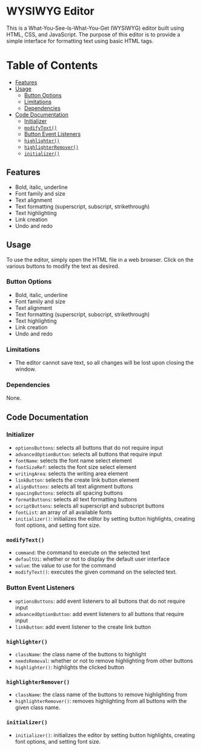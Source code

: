 # WYSIWYG Editor

This is a What-You-See-Is-What-You-Get (WYSIWYG) editor built using HTML, CSS, and JavaScript. The purpose of this editor is to provide a simple interface for formatting text using basic HTML tags.

# Table of Contents

- [Features](#features)
- [Usage](#usage)
  - [Button Options](#button-options)
  - [Limitations](#limitations)
  - [Dependencies](#dependencies)
- [Code Documentation](#code-documentation)
  - [Initializer](#initializer)
  - [`modifyText()`](#modifytext)
  - [Button Event Listeners](#button-event-listeners)
  - [`highlighter()`](#highlighter)
  - [`highlighterRemover()`](#highlighterremover)
  - [`initializer()`](#initializer)

## Features

- Bold, italic, underline
- Font family and size
- Text alignment
- Text formatting (superscript, subscript, strikethrough)
- Text highlighting
- Link creation
- Undo and redo

## Usage

To use the editor, simply open the HTML file in a web browser. Click on the various buttons to modify the text as desired.

### Button Options

- Bold, italic, underline
- Font family and size
- Text alignment
- Text formatting (superscript, subscript, strikethrough)
- Text highlighting
- Link creation
- Undo and redo

### Limitations

- The editor cannot save text, so all changes will be lost upon closing the window.

### Dependencies

None.

## Code Documentation

### Initializer

- `optionsButtons`: selects all buttons that do not require input
- `advancedOptionButton`: selects all buttons that require input
- `fontName`: selects the font name select element
- `fontSizeRef`: selects the font size select element
- `writingArea`: selects the writing area element
- `linkButton`: selects the create link button element
- `alignButtons`: selects all text alignment buttons
- `spacingButtons`: selects all spacing buttons
- `formatButtons`: selects all text formatting buttons
- `scriptButtons`: selects all superscript and subscript buttons
- `fontList`: an array of all available fonts
- `initializer()`: initializes the editor by setting button highlights, creating font options, and setting font size.

### `modifyText()`

- `command`: the command to execute on the selected text
- `defaultUi`: whether or not to display the default user interface
- `value`: the value to use for the command
- `modifyText()`: executes the given command on the selected text.

### Button Event Listeners

- `optionsButtons`: add event listeners to all buttons that do not require input
- `advancedOptionButton`: add event listeners to all buttons that require input
- `linkButton`: add event listener to the create link button

### `highlighter()`

- `className`: the class name of the buttons to highlight
- `needsRemoval`: whether or not to remove highlighting from other buttons
- `highlighter()`: highlights the clicked button

### `highlighterRemover()`

- `className`: the class name of the buttons to remove highlighting from
- `highlighterRemover()`: removes highlighting from all buttons with the given class name.

### `initializer()`

- `initializer()`: initializes the editor by setting button highlights, creating font options, and setting font size.

